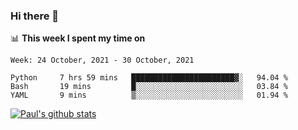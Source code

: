 ### Hi there 👋

📊 **This week I spent my time on**
<!--START_SECTION:waka-->
```text
Week: 24 October, 2021 - 30 October, 2021

Python     7 hrs 59 mins   ███████████████████████▓░   94.04 % 
Bash       19 mins         █░░░░░░░░░░░░░░░░░░░░░░░░   03.84 % 
YAML       9 mins          ▒░░░░░░░░░░░░░░░░░░░░░░░░   01.94 % 
```
<!--END_SECTION:waka-->


[![Paul's github stats](https://github-readme-stats.vercel.app/api?username=mickeyouyou&theme=dracula&show_icons=true)](https://github.com/anuraghazra/github-readme-stats)
